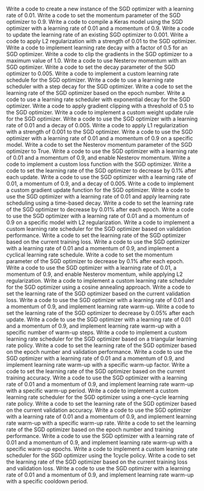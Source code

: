 Write a code to create a new instance of the SGD optimizer with a learning rate of 0.01.
Write a code to set the momentum parameter of the SGD optimizer to 0.9.
Write a code to compile a Keras model using the SGD optimizer with a learning rate of 0.01 and a momentum of 0.9.
Write a code to update the learning rate of an existing SGD optimizer to 0.001.
Write a code to apply L2 regularization with a strength of 0.01 to the SGD optimizer.
Write a code to implement learning rate decay with a factor of 0.5 for an SGD optimizer.
Write a code to clip the gradients in the SGD optimizer to a maximum value of 1.0.
Write a code to use Nesterov momentum with an SGD optimizer.
Write a code to set the decay parameter of the SGD optimizer to 0.005.
Write a code to implement a custom learning rate schedule for the SGD optimizer.
Write a code to use a learning rate scheduler with a step decay for the SGD optimizer.
Write a code to set the learning rate of the SGD optimizer based on the epoch number.
Write a code to use a learning rate scheduler with exponential decay for the SGD optimizer.
Write a code to apply gradient clipping with a threshold of 0.5 to the SGD optimizer.
Write a code to implement a custom weight update rule for the SGD optimizer.
Write a code to use the SGD optimizer with a learning rate of 0.01 and a decay of 0.005.
Write a code to apply L1 regularization with a strength of 0.001 to the SGD optimizer.
Write a code to use the SGD optimizer with a learning rate of 0.01 and a momentum of 0.9 on a specific model.
Write a code to set the Nesterov momentum parameter of the SGD optimizer to True.
Write a code to use the SGD optimizer with a learning rate of 0.01 and a momentum of 0.9, and enable Nesterov momentum.
Write a code to implement a custom loss function with the SGD optimizer.
Write a code to set the learning rate of the SGD optimizer to decrease by 0.1% after each update.
Write a code to use the SGD optimizer with a learning rate of 0.01, a momentum of 0.9, and a decay of 0.005.
Write a code to implement a custom gradient update function for the SGD optimizer.
Write a code to use the SGD optimizer with a learning rate of 0.01 and apply learning rate scheduling using a time-based decay.
Write a code to set the learning rate of the SGD optimizer to decrease by 0.01% after each epoch.
Write a code to use the SGD optimizer with a learning rate of 0.01 and a momentum of 0.9 on a specific model with L2 regularization.
Write a code to implement a custom learning rate scheduler for the SGD optimizer based on validation performance.
Write a code to set the learning rate of the SGD optimizer based on the current training loss.
Write a code to use the SGD optimizer with a learning rate of 0.01 and a momentum of 0.9, and implement a cyclical learning rate schedule.
Write a code to set the momentum parameter of the SGD optimizer to decrease by 0.1% after each epoch.
Write a code to use the SGD optimizer with a learning rate of 0.01, a momentum of 0.9, and enable Nesterov momentum, while applying L2 regularization.
Write a code to implement a custom learning rate scheduler for the SGD optimizer using a cosine annealing approach.
Write a code to set the learning rate of the SGD optimizer based on the current validation loss.
Write a code to use the SGD optimizer with a learning rate of 0.01 and a momentum of 0.9, and implement learning rate warm-up.
Write a code to set the learning rate of the SGD optimizer to decrease by 0.05% after each update.
Write a code to use the SGD optimizer with a learning rate of 0.01 and a momentum of 0.9, and implement learning rate warm-up with a specific number of warm-up steps.
Write a code to implement a custom learning rate scheduler for the SGD optimizer based on a triangular learning rate policy.
Write a code to set the learning rate of the SGD optimizer based on the epoch number and validation performance.
Write a code to use the SGD optimizer with a learning rate of 0.01 and a momentum of 0.9, and implement learning rate warm-up with a specific warm-up factor.
Write a code to set the learning rate of the SGD optimizer based on the current training accuracy.
Write a code to use the SGD optimizer with a learning rate of 0.01 and a momentum of 0.9, and implement learning rate warm-up with a specific warm-up period.
Write a code to implement a custom learning rate scheduler for the SGD optimizer using a one-cycle learning rate policy.
Write a code to set the learning rate of the SGD optimizer based on the current validation accuracy.
Write a code to use the SGD optimizer with a learning rate of 0.01 and a momentum of 0.9, and implement learning rate warm-up with a specific warm-up rate.
Write a code to set the learning rate of the SGD optimizer based on the epoch number and training performance.
Write a code to use the SGD optimizer with a learning rate of 0.01 and a momentum of 0.9, and implement learning rate warm-up with a specific warm-up epochs.
Write a code to implement a custom learning rate scheduler for the SGD optimizer using the 1cycle policy.
Write a code to set the learning rate of the SGD optimizer based on the current training loss and validation loss.
Write a code to use the SGD optimizer with a learning rate of 0.01 and a momentum of 0.9, and implement learning rate warm-up with a specific cooldown period.